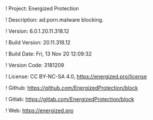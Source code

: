 ! Project: Energized Protection

! Description: ad.porn.malware blocking.

! Version: 6.0.1.20.11.318.12

! Build Version: 20.11.318.12

! Build Date: Fri, 13 Nov 20 12:09:32

! Version Code: 3181209

! License: CC BY-NC-SA 4.0, https://energized.pro/license

! Github: https://github.com/EnergizedProtection/block

! Gitlab: https://gitlab.com/EnergizedProtection/block


! Web: https://energized.pro
